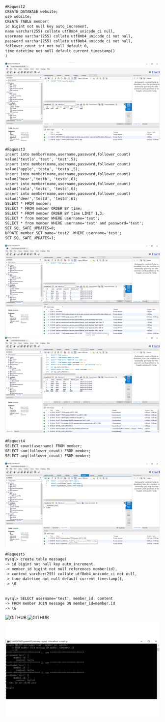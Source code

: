     #Request2
    CREATE DATABASE website;
    use website;
    CREATE TABLE member(
    id bigint not null key auto_increment,
    name varchar(255) collate utf8mb4_unicode_ci null,
    username varchar(255) collate utf8mb4_unicode_ci not null,
    password varchar(255) collate utf8mb4_unicode_ci not null,
    follower_count int not null default 0,
    time datetime not null default current_timestamp()
    )
![GITHUB](request2.png)

    #Request3
    insert into member(name,username,password,follower_count)
    value('testla','test', 'test',5);
    insert into member(name,username,password,follower_count)
    value('apple','testa', 'testa',5);
    insert into member(name,username,password,follower_count)
    value('bear','testb', 'testb',6);
    insert into member(name,username,password,follower_count)
    value('cola','testc', 'testc',6);
    insert into member(name,username,password,follower_count)
    value('deer','testd', 'testd',6);
    SELECT * FROM member;
    SELECT * FROM member ORDER BY time;
    SELECT * FROM member ORDER BY time LIMIT 1,3;
    SELECT * from member WHERE username='test';
    SELECT * from member WHERE username='test' and password='test';
    SET SQL_SAFE_UPDATES=0;
    UPDATE member SET name='test2' WHERE username='test';
    SET SQL_SAFE_UPDATES=1;
![GITHUB](request3.png)
![GITHUB](request3-2.png)

    #Request4
    SELECT count(username) FROM member;
    SELECT sum(follower_count) FROM member;
    SELECT avg(follower_count) FROM member;
![GITHUB](request4.png)

    #Request5
    mysql> create table message(
    -> id bigint not null key auto_increment,
    -> member_id bigint not null references member(id),
    -> content varchar(255) collate utf8mb4_unicode_ci not null,
    -> time datetime not null default current_timestamp(),
    -> \G
    
    
    mysql> SELECT username='test', member_id, content
    -> FROM member JOIN message ON member_id=member.id
    -> \G
    
    
![GITHUB](request5-1.png)
![GITHUB](request5-2.png)
![GITHUB](request5-3.png)
